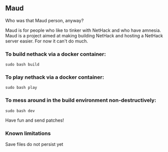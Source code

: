 ## Maud
Who was that Maud person, anyway?

Maud is for people who like to tinker with NetHack and who have amnesia.  Maud is a project aimed at making building NetHack and hosting a NetHack server easier.  For now it can't do much.

### To build nethack via a docker container:
`sudo bash build`

### To play nethack via a docker container:
`sudo bash play`

### To mess around in the build environment non-destructively:
`sudo bash dev`

Have fun and send patches!

### Known limitations
Save files do not persist yet

